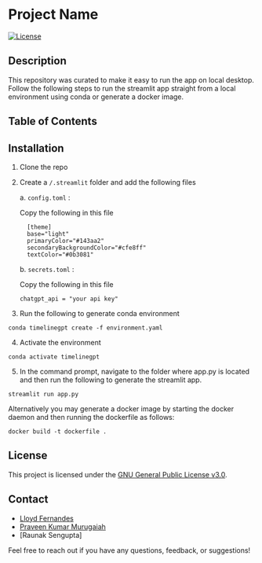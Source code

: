 # Project Name

[![License](https://img.shields.io/badge/License-GPL-blue.svg)](LICENSE)

## Description

This repository was curated to make it easy to run the app on local desktop. Follow the following steps to run the streamlit app straight from a local environment using conda or generate a docker image.

## Table of Contents

## Installation
1. Clone the repo
2. Create a ```/.streamlit``` folder and add the following files

   a. ```config.toml``` :

   Copy the following in this file
    ```
      [theme]
      base="light"
      primaryColor="#143aa2"
      secondaryBackgroundColor="#cfe8ff"
      textColor="#0b3081"
      ```
    
    b. ```secrets.toml``` :

   Copy the following in this file
    ```
    chatgpt_api = "your api key"
    ```

3. Run the following to generate conda environment
 ```
conda timelinegpt create -f environment.yaml
```
4. Activate the environment
```
conda activate timelinegpt
``` 
5. In the command prompt, navigate to the folder where app.py is located and then run the following to generate the streamlit app.
```
streamlit run app.py
```


Alternatively you may generate a docker image by starting the docker daemon and then running the dockerfile as follows:
```
docker build -t dockerfile .
```


## License

This project is licensed under the [GNU General Public License v3.0](LICENSE).

## Contact

- [Lloyd Fernandes](https://github.com/lloydf96)
- [Praveen Kumar Murugaiah](https://github.com/praveen-kumar-data-science)
- [Raunak Sengupta]

Feel free to reach out if you have any questions, feedback, or suggestions!
